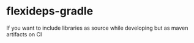 # flexideps-gradle
If you want to include libraries as source while developing but as maven artifacts on CI
